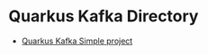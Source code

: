 # Quarkus Kafka Directory
<ul>
<li><a href="https://github.com/qorri-di/Java-Quarkus/tree/master/quarkus-kafka/quarkus-kafka-template">Quarkus Kafka Simple project</a></li>
</ul>